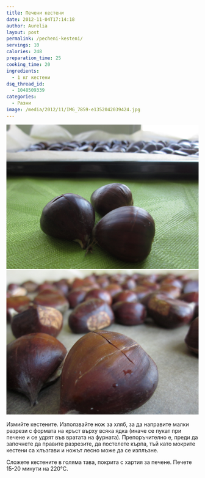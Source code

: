 ```yaml
---
title: Печени кестени
date: 2012-11-04T17:14:18
author: Aurelia
layout: post
permalink: /pecheni-kesteni/
servings: 10
calories: 248
preparation_time: 25
cooking_time: 20
ingredients:
  - 1 кг кестени
dsq_thread_id:
  - 1048509339
categories:
  - Разни
image: /media/2012/11/IMG_7859-e1352042039424.jpg
---
```


<img src="/media/2012/11/IMG_78251.jpg" class="alignleft" />
<img src="/media/2012/11/IMG_7843.jpg" class="alignleft" />
  
Измийте кестените. Използвайте нож за хляб, за да направите малки разрези с фoрмата на кръст върху всяка ядка (иначе се пукат при печене и се удрят във вратата на фурната). Препоръчително е, преди да започнете да правите разрезите, да постелете кърпа, тъй като мокрите кестени са хлъзгави и ножът лесно може да се изплъзне.
  
Сложете кестените в голяма тава, покрита с хартия за печене. Печете 15-20 минути на 220°С.